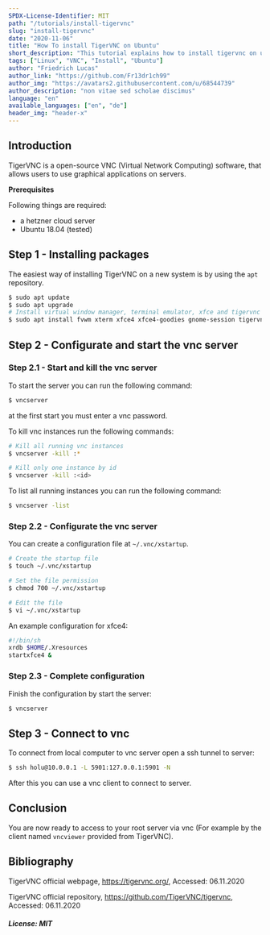 ```yaml
---
SPDX-License-Identifier: MIT
path: "/tutorials/install-tigervnc"
slug: "install-tigervnc"
date: "2020-11-06"
title: "How To install TigerVNC on Ubuntu"
short_description: "This tutorial explains how to install tigervnc on ubuntu."
tags: ["Linux", "VNC", "Install", "Ubuntu"]
author: "Friedrich Lucas"
author_link: "https://github.com/Fr13dr1ch99"
author_img: "https://avatars2.githubusercontent.com/u/68544739"
author_description: "non vitae sed scholae discimus"
language: "en"
available_languages: ["en", "de"]
header_img: "header-x"
---
```


## Introduction

TigerVNC is a open-source VNC (Virtual Network Computing) software, that allows users to use graphical applications on servers.

**Prerequisites**

Following things are required:
* a hetzner cloud server
* Ubuntu 18.04 (tested)


## Step 1 - Installing packages

The easiest way of installing TigerVNC on a new system is by using the `apt` repository.
```bash
$ sudo apt update
$ sudo apt upgrade
# Install virtual window manager, terminal emulator, xfce and tigervnc
$ sudo apt install fvwm xterm xfce4 xfce4-goodies gnome-session tigervnc-standalone-server tigervnc-common
```


## Step 2 - Configurate and start the vnc server

### Step 2.1 - Start and kill the vnc server

To start the server you can run the following command:
```bash
$ vncserver
```

at the first start you must enter a vnc password.

To kill vnc instances run the following commands:
```bash
# Kill all running vnc instances
$ vncserver -kill :*

# Kill only one instance by id
$ vncserver -kill :<id>
```

To list all running instances you can run the following command:
```bash
$ vncserver -list
```

### Step 2.2 - Configurate the vnc server

You can create a configuration file at `~/.vnc/xstartup`.
```bash
# Create the startup file
$ touch ~/.vnc/xstartup

# Set the file permission
$ chmod 700 ~/.vnc/xstartup

# Edit the file
$ vi ~/.vnc/xstartup
```

An example configuration for xfce4:
```bash
#!/bin/sh
xrdb $HOME/.Xresources
startxfce4 &
```

### Step 2.3 - Complete configuration

Finish the configuration by start the server:
```bash
$ vncserver
```

## Step 3 - Connect to vnc
To connect from local computer to vnc server open a ssh tunnel to server:
```bash
$ ssh holu@10.0.0.1 -L 5901:127.0.0.1:5901 -N
```

After this you can use a vnc client to connect to server.

## Conclusion

You are now ready to access to your root server via vnc (For example by the client named `vncviewer` provided from TigerVNC).

## Bibliography
TigerVNC official webpage, https://tigervnc.org/, Accessed: 06.11.2020

TigerVNC official repository, https://github.com/TigerVNC/tigervnc, Accessed: 06.11.2020

##### License: MIT

<!--

Contributor's Certificate of Origin

By making a contribution to this project, I certify that:

(a) The contribution was created in whole or in part by me and I have
    the right to submit it under the license indicated in the file; or

(b) The contribution is based upon previous work that, to the best of my
    knowledge, is covered under an appropriate license and I have the
    right under that license to submit that work with modifications,
    whether created in whole or in part by me, under the same license
    (unless I am permitted to submit under a different license), as
    indicated in the file; or

(c) The contribution was provided directly to me by some other person
    who certified (a), (b) or (c) and I have not modified it.

(d) I understand and agree that this project and the contribution are
    public and that a record of the contribution (including all personal
    information I submit with it, including my sign-off) is maintained
    indefinitely and may be redistributed consistent with this project
    or the license(s) involved.

Signed-off-by: Friedrich Lucas <friedrichlucas.99@gmail.com>

-->
